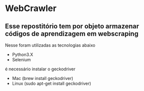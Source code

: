 # WebCrawler
## Esse repostitório tem por objeto armazenar códigos de aprendizagem em webscraping

Nesse foram utilizadas as tecnologias abaixo
* Python3.X
* Selenium

é necessário instalar o geckodriver
* Mac (brew install geckodriver)
* Linux (sudo apt-get install geckodriver)
